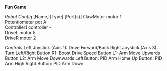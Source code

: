 **Fun Game**

*Robot Config*
[Name]               [Type]        [Port(s)]
ClawMotor            motor         1               
Potentiometer        pot           A               
Controller1          controller    -            
DriveL               motor         5               
DriveR               motor         2    

*Controls*
Left Joystick (Axis 1): Drive Forward/Back
Right Joystick (Axis 3): Turn Left/Right
Button R1: Boost Drive Speed
Button L1: Arm Move Upwards
Button L2: Arm Move Downwards
Left Button: PID Arm Home
Up Button: PID Arm High
Right Button: PID Arm Down


